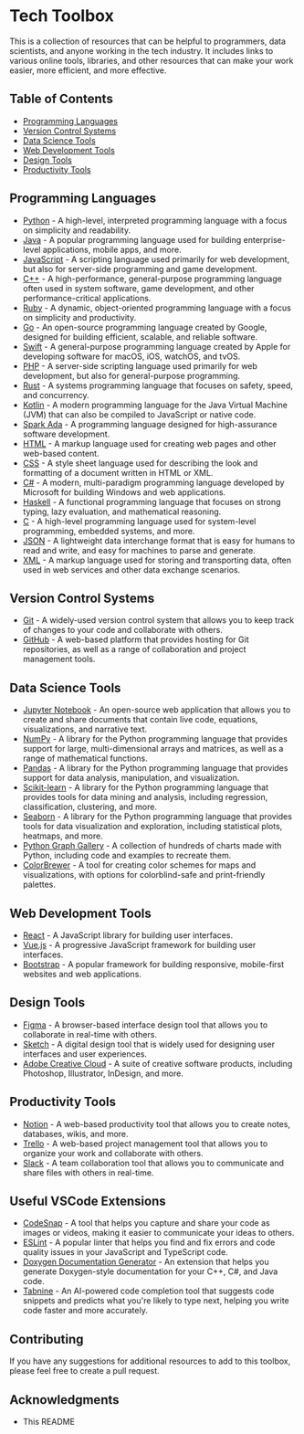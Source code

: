 # Tech Toolbox

This is a collection of resources that can be helpful to programmers, data scientists, and anyone working in the tech industry. It includes links to various online tools, libraries, and other resources that can make your work easier, more efficient, and more effective.

## Table of Contents

- [Programming Languages](#programming-languages)
- [Version Control Systems](#version-control-systems)
- [Data Science Tools](#data-science-tools)
- [Web Development Tools](#web-development-tools)
- [Design Tools](#design-tools)
- [Productivity Tools](#productivity-tools)

## Programming Languages

- [Python](https://www.python.org/) - A high-level, interpreted programming language with a focus on simplicity and readability.
- [Java](https://www.java.com/en/) - A popular programming language used for building enterprise-level applications, mobile apps, and more.
- [JavaScript](https://developer.mozilla.org/en-US/docs/Web/JavaScript) - A scripting language used primarily for web development, but also for server-side programming and game development.
- [C++](https://isocpp.org/) - A high-performance, general-purpose programming language often used in system software, game development, and other performance-critical applications.
- [Ruby](https://www.ruby-lang.org/en/) - A dynamic, object-oriented programming language with a focus on simplicity and productivity.
- [Go](https://golang.org/) - An open-source programming language created by Google, designed for building efficient, scalable, and reliable software.
- [Swift](https://developer.apple.com/swift/) - A general-purpose programming language created by Apple for developing software for macOS, iOS, watchOS, and tvOS.
- [PHP](https://www.php.net/) - A server-side scripting language used primarily for web development, but also for general-purpose programming.
- [Rust](https://www.rust-lang.org/) - A systems programming language that focuses on safety, speed, and concurrency.
- [Kotlin](https://kotlinlang.org/) - A modern programming language for the Java Virtual Machine (JVM) that can also be compiled to JavaScript or native code.
- [Spark Ada](https://en.wikipedia.org/wiki/SPARK_(programming_language)) - A programming language designed for high-assurance software development.
- [HTML](https://developer.mozilla.org/en-US/docs/Web/HTML) - A markup language used for creating web pages and other web-based content.
- [CSS](https://developer.mozilla.org/en-US/docs/Web/CSS) - A style sheet language used for describing the look and formatting of a document written in HTML or XML.
- [C#](https://docs.microsoft.com/en-us/dotnet/csharp/) - A modern, multi-paradigm programming language developed by Microsoft for building Windows and web applications.
- [Haskell](https://www.haskell.org/) - A functional programming language that focuses on strong typing, lazy evaluation, and mathematical reasoning.
- [C](https://en.wikipedia.org/wiki/C_(programming_language)) - A high-level programming language used for system-level programming, embedded systems, and more.
- [JSON](https://www.json.org/) - A lightweight data interchange format that is easy for humans to read and write, and easy for machines to parse and generate.
- [XML](https://www.w3.org/XML/) - A markup language used for storing and transporting data, often used in web services and other data exchange scenarios.

## Version Control Systems

- [Git](https://git-scm.com/) - A widely-used version control system that allows you to keep track of changes to your code and collaborate with others.
- [GitHub](https://github.com/) - A web-based platform that provides hosting for Git repositories, as well as a range of collaboration and project management tools.

## Data Science Tools

- [Jupyter Notebook](https://jupyter.org/) - An open-source web application that allows you to create and share documents that contain live code, equations, visualizations, and narrative text.
- [NumPy](https://numpy.org/) - A library for the Python programming language that provides support for large, multi-dimensional arrays and matrices, as well as a range of mathematical functions.
- [Pandas](https://pandas.pydata.org/) - A library for the Python programming language that provides support for data analysis, manipulation, and visualization.
- [Scikit-learn](https://scikit-learn.org/) - A library for the Python programming language that provides tools for data mining and analysis, including regression, classification, clustering, and more.
- [Seaborn](https://seaborn.pydata.org/) - A library for the Python programming language that provides tools for data visualization and exploration, including statistical plots, heatmaps, and more.
- [Python Graph Gallery](https://www.python-graph-gallery.com/) - A collection of hundreds of charts made with Python, including code and examples to recreate them.
- [ColorBrewer](https://colorbrewer2.org/) - A tool for creating color schemes for maps and visualizations, with options for colorblind-safe and print-friendly palettes.

## Web Development Tools

- [React](https://reactjs.org/) - A JavaScript library for building user interfaces.
- [Vue.js](https://vuejs.org/) - A progressive JavaScript framework for building user interfaces.
- [Bootstrap](https://getbootstrap.com/) - A popular framework for building responsive, mobile-first websites and web applications.

## Design Tools

- [Figma](https://www.figma.com/) - A browser-based interface design tool that allows you to collaborate in real-time with others.
- [Sketch](https://www.sketch.com/) - A digital design tool that is widely used for designing user interfaces and user experiences.
- [Adobe Creative Cloud](https://www.adobe.com/creativecloud.html) - A suite of creative software products, including Photoshop, Illustrator, InDesign, and more.

## Productivity Tools

- [Notion](https://www.notion.so/) - A web-based productivity tool that allows you to create notes, databases, wikis, and more.
- [Trello](https://trello.com/) - A web-based project management tool that allows you to organize your work and collaborate with others.
- [Slack](https://slack.com/) - A team collaboration tool that allows you to communicate and share files with others in real-time.

## Useful VSCode Extensions

- [CodeSnap](https://marketplace.visualstudio.com/items?itemName=adpyke.codesnap) - A tool that helps you capture and share your code as images or videos, making it easier to communicate your ideas to others.
- [ESLint](https://marketplace.visualstudio.com/items?itemName=dbaeumer.vscode-eslint) - A popular linter that helps you find and fix errors and code quality issues in your JavaScript and TypeScript code.
- [Doxygen Documentation Generator](https://marketplace.visualstudio.com/items?itemName=cschlosser.doxdocgen) - An extension that helps you generate Doxygen-style documentation for your C++, C#, and Java code.
- [Tabnine](https://marketplace.visualstudio.com/items?itemName=TabNine.tabnine-vscode) - An AI-powered code completion tool that suggests code snippets and predicts what you're likely to type next, helping you write code faster and more accurately.

## Contributing

If you have any suggestions for additional resources to add to this toolbox, please feel free to create a pull request.

## Acknowledgments

- This README
